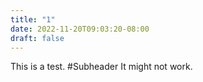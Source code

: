 ```yaml
---
title: "1"
date: 2022-11-20T09:03:20-08:00
draft: false
---
```

This is a test.
#Subheader
It might not work.
